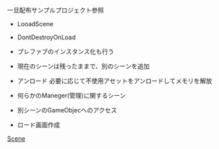 

一旦配布サンプルプロジェクト参照


+ LooadScene

+ DontDestroyOnLoad

+ プレファブのインスタンス化も行う

+ 現在のシーンは残ったままで、別のシーンを追加

+ アンロード  必要に応じて不使用アセットをアンロードしてメモリを解放

+ 何らかのManeger(管理)に関するシーン

+ 別シーンのGameObjecへのアクセス

+ ロード画面作成



[Scene](1.md)